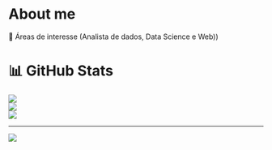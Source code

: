 #  About me
🔭 Áreas de interesse (Analista de dados, Data Science e Web))<br>

# 📊 GitHub Stats
![](https://github-readme-stats.vercel.app/api?username=nomevict&theme=dark&hide_border=false&include_all_commits=false&count_private=false)<br/>
![](https://github-readme-streak-stats.herokuapp.com/?user=nomevict&theme=dark&hide_border=false)<br/>
![](https://github-readme-stats.vercel.app/api/top-langs/?username=nomevict&theme=dark&hide_border=false&include_all_commits=false&count_private=false&layout=compact)

---
[![](https://visitcount.itsvg.in/api?id=nomevict&icon=0&color=0)](https://visitcount.itsvg.in)

<!-- Proudly created with GPRM ( https://gprm.itsvg.in ) -->
